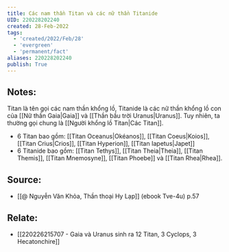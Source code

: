 ```yaml
---
title: Các nam thần Titan và các nữ thần Titanide
UID: 220228202240
created: 28-Feb-2022
tags:
  - 'created/2022/Feb/28'
  - 'evergreen'
  - 'permanent/fact'
aliases: 220228202240
publish: True
---
```

## Notes:
Titan là tên gọi các nam thần khổng lồ, Titanide là các nữ thần khổng lồ con của [[Nữ thần Gaia|Gaia]] và [[Thần bầu trời Uranus|Uranus]]. Tuy nhiên, ta thường gọi chung là [[Người khổng lồ Titan|Các Titan]].

- 6 Titan bao gồm: [[Titan Oceanus|Okéanos]], [[Titan Coeus|Koios]], [[Titan Crius|Crios]], [[Titan Hyperion]], [[Titan Iapetus|Japet]]
- 6 Titanide bao gồm: [[Titan Tethys]], [[Titan Theia|Theia]], [[Titan Themis]], [[Titan Mnemosyne]], [[Titan Phoebe]] và [[Titan Rhea|Rhea]].

## Source:
- [[@ Nguyễn Văn Khỏa, Thần thoại Hy Lạp]] (ebook Tve-4u) p.57

## Relate:
- [[220226215707 - Gaia và Uranus sinh ra 12 Titan, 3 Cyclops, 3 Hecatonchire]]
